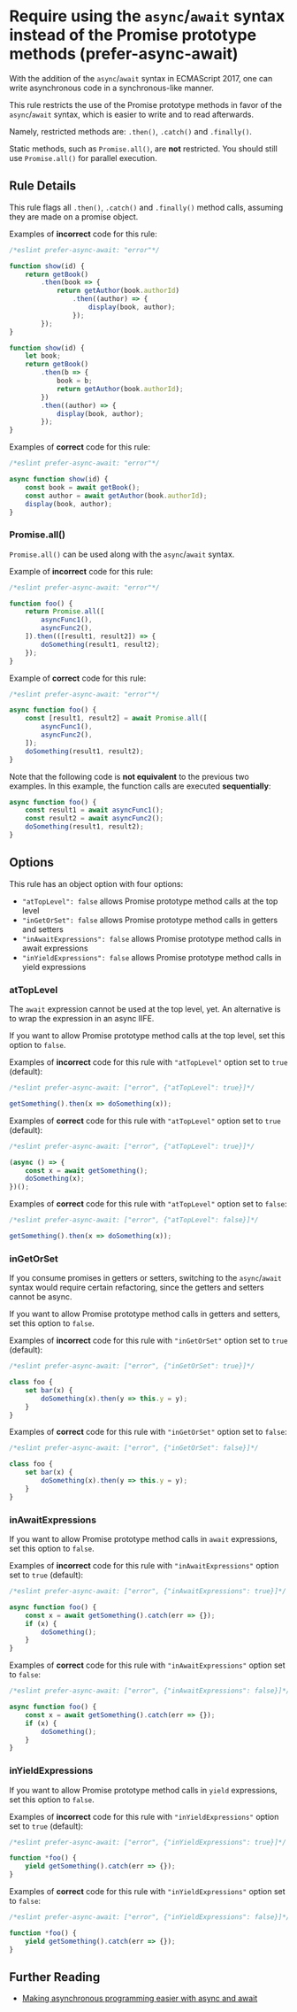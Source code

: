 # Require using the `async`/`await` syntax instead of the Promise prototype methods (prefer-async-await)

With the addition of the `async`/`await` syntax in ECMAScript 2017, one can write asynchronous code
in a synchronous-like manner.

This rule restricts the use of the Promise prototype methods in favor of the `async`/`await` syntax,
which is easier to write and to read afterwards.

Namely, restricted methods are: `.then()`, `.catch()` and `.finally()`.

Static methods, such as `Promise.all()`, are **not** restricted.
You should still use `Promise.all()` for parallel execution.

## Rule Details

This rule flags all `.then()`, `.catch()` and `.finally()` method calls, assuming they are made on a promise object.

Examples of **incorrect** code for this rule:

```js
/*eslint prefer-async-await: "error"*/

function show(id) {
    return getBook()
        .then(book => {
            return getAuthor(book.authorId)
                .then((author) => {
                    display(book, author);
                });
        });
}

function show(id) {
    let book;
    return getBook()
        .then(b => {
            book = b;
            return getAuthor(book.authorId);
        })
        .then((author) => {
            display(book, author);
        });
}
```

Examples of **correct** code for this rule:

```js
/*eslint prefer-async-await: "error"*/

async function show(id) {
    const book = await getBook();
    const author = await getAuthor(book.authorId);
    display(book, author);
}
```

### Promise.all()

`Promise.all()` can be used along with the `async`/`await` syntax.

Example of **incorrect** code for this rule:

```js
/*eslint prefer-async-await: "error"*/

function foo() {
    return Promise.all([
        asyncFunc1(),
        asyncFunc2(),
    ]).then(([result1, result2]) => {
        doSomething(result1, result2);
    });
}
```

Example of **correct** code for this rule:

```js
/*eslint prefer-async-await: "error"*/

async function foo() {
    const [result1, result2] = await Promise.all([
        asyncFunc1(),
        asyncFunc2(),
    ]);
    doSomething(result1, result2);
}
```

Note that the following code is **not equivalent** to the previous two examples.
In this example, the function calls are executed **sequentially**:

```js
async function foo() {
    const result1 = await asyncFunc1();
    const result2 = await asyncFunc2();
    doSomething(result1, result2);
}
```

## Options

This rule has an object option with four options:

* `"atTopLevel": false` allows Promise prototype method calls at the top level
* `"inGetOrSet": false` allows Promise prototype method calls in getters and setters
* `"inAwaitExpressions": false` allows Promise prototype method calls in await expressions
* `"inYieldExpressions": false` allows Promise prototype method calls in yield expressions

### atTopLevel

The `await` expression cannot be used at the top level, yet. An alternative is to
wrap the expression in an async IIFE.

If you want to allow Promise prototype method calls at the top level, set this option to `false`.

Examples of **incorrect** code for this rule with `"atTopLevel"` option set to `true` (default):

```js
/*eslint prefer-async-await: ["error", {"atTopLevel": true}]*/

getSomething().then(x => doSomething(x));
```

Examples of **correct** code for this rule with `"atTopLevel"` option set to `true` (default):

```js
/*eslint prefer-async-await: ["error", {"atTopLevel": true}]*/

(async () => {
    const x = await getSomething();
    doSomething(x);
})();
```

Examples of **correct** code for this rule with `"atTopLevel"` option set to `false`:

```js
/*eslint prefer-async-await: ["error", {"atTopLevel": false}]*/

getSomething().then(x => doSomething(x));
```

### inGetOrSet

If you consume promises in getters or setters, switching to the `async`/`await` syntax would require
certain refactoring, since the getters and setters cannot be async.

If you want to allow Promise prototype method calls in getters and setters, set this option to `false`.

Examples of **incorrect** code for this rule with `"inGetOrSet"` option set to `true` (default):

```js
/*eslint prefer-async-await: ["error", {"inGetOrSet": true}]*/

class foo {
    set bar(x) {
        doSomething(x).then(y => this.y = y);
    }
}
```

Examples of **correct** code for this rule with `"inGetOrSet"` option set to `false`:

```js
/*eslint prefer-async-await: ["error", {"inGetOrSet": false}]*/

class foo {
    set bar(x) {
        doSomething(x).then(y => this.y = y);
    }
}
```

### inAwaitExpressions

If you want to allow Promise prototype method calls in `await` expressions, set this option to `false`.

Examples of **incorrect** code for this rule with `"inAwaitExpressions"` option set to `true` (default):

```js
/*eslint prefer-async-await: ["error", {"inAwaitExpressions": true}]*/

async function foo() {
    const x = await getSomething().catch(err => {});
    if (x) {
        doSomething();
    }
}
```

Examples of **correct** code for this rule with `"inAwaitExpressions"` option set to `false`:

```js
/*eslint prefer-async-await: ["error", {"inAwaitExpressions": false}]*/

async function foo() {
    const x = await getSomething().catch(err => {});
    if (x) {
        doSomething();
    }
}
```

### inYieldExpressions

If you want to allow Promise prototype method calls in `yield` expressions, set this option to `false`.

Examples of **incorrect** code for this rule with `"inYieldExpressions"` option set to `true` (default):

```js
/*eslint prefer-async-await: ["error", {"inYieldExpressions": true}]*/

function *foo() {
    yield getSomething().catch(err => {});
}
```

Examples of **correct** code for this rule with `"inYieldExpressions"` option set to `false`:

```js
/*eslint prefer-async-await: ["error", {"inYieldExpressions": false}]*/

function *foo() {
    yield getSomething().catch(err => {});
}
```

## Further Reading

* [Making asynchronous programming easier with async and await](https://developer.mozilla.org/en-US/docs/Learn/JavaScript/Asynchronous/Async_await)

